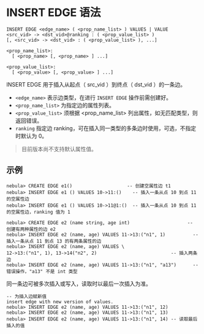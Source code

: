 # INSERT EDGE 语法

```ngql
INSERT EDGE <edge_name> ( <prop_name_list> ) VALUES | VALUE
<src_vid> -> <dst_vid>@ranking : ( <prop_value_list> )
[, <src_vid> -> <dst_vid> : ( <prop_value_list> ), ...]

<prop_name_list>:
  [ <prop_name> [, <prop_name> ] ...]

<prop_value_list>:
  [ <prop_value> [, <prop_value> ] ...]
```

INSERT EDGE 用于插入从起点（ src_vid ）到终点（ dst_vid ）的一条边。

* `<edge_name>` 表示边类型，在进行 `INSERT EDGE` 操作前需创建好。
* `<prop_name_list>` 为指定边的属性列表。
* `<prop_value_list>` 须根据 <prop_name_list> 列出属性，如无匹配类型，则返回错误。
* `ranking` 指定边 ranking，可在插入同一类型的多条边时使用，可选，不指定时默认为 0。

> 目前版本尚不支持默认属性值。

## 示例

```ngql
nebula> CREATE EDGE e1()                    -- 创建空属性边 t1
nebula> INSERT EDGE e1 () VALUES 10->11:()    -- 插入一条从点 10 到点 11 的空属性边
nebula> INSERT EDGE e1 () VALUES 10->11@1:()  -- 插入一条从点 10 到点 11 的空属性边，ranking 值为 1
```

```ngql
nebula> CREATE EDGE e2 (name string, age int)                     -- 创建有两种属性的边 e2
nebula> INSERT EDGE e2 (name, age) VALUES 11->13:("n1", 1)          -- 插入一条从点 11 到点 13 的有两条属性的边
nebula> INSERT EDGE e2 (name, age) VALUES \
12->13:("n1", 1), 13->14("n2", 2)                           -- 插入两条边
nebula> INSERT EDGE e2 (name, age) VALUES 11->13:("n1", "a13")      -- 错误操作，"a13" 不是 int 类型
```

同一条边可被多次插入或写入，读取时以最后一次插入为准。

```ngql
-- 为插入边赋新值
insert edge with new version of values.
nebula> INSERT EDGE e2 (name, age) VALUES 11->13:("n1", 12)
nebula> INSERT EDGE e2 (name, age) VALUES 11->13:("n1", 13)
nebula> INSERT EDGE e2 (name, age) VALUES 11->13:("n1", 14) -- 读取最后插入的值
```
